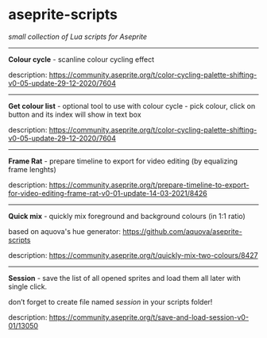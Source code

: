 # aseprite-scripts

*small collection of Lua scripts for Aseprite*

--- 
**Colour cycle** - scanline colour cycling effect 

description: https://community.aseprite.org/t/color-cycling-palette-shifting-v0-05-update-29-12-2020/7604 

---
**Get colour list** - optional tool to use with colour cycle - pick colour, click on button and its index will show in text box 

description: https://community.aseprite.org/t/color-cycling-palette-shifting-v0-05-update-29-12-2020/7604  

---
**Frame Rat** - prepare timeline to export for video editing (by equalizing frame lenghts) 

description: https://community.aseprite.org/t/prepare-timeline-to-export-for-video-editing-frame-rat-v0-01-update-14-03-2021/8426

---
**Quick mix** - quickly mix foreground and background colours (in 1:1 ratio) 

based on aquova's hue generator: https://github.com/aquova/aseprite-scripts 

description: https://community.aseprite.org/t/quickly-mix-two-colours/8427 

---
**Session** - save the list of all opened sprites and load them all later with single click. 

don’t forget to create file named *session* in your scripts folder! 

description: https://community.aseprite.org/t/save-and-load-session-v0-01/13050
